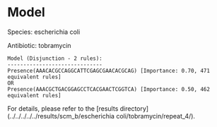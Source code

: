 
# Model

Species: escherichia coli

Antibiotic: tobramycin

```
Model (Disjunction - 2 rules):
------------------------------
Presence(AAACACGCCAGGCATTCGAGCGAACACGCAG) [Importance: 0.70, 471 equivalent rules]
OR
Presence(AAACGCTGACGGAGCCTCACGAACTCGGTCA) [Importance: 0.50, 462 equivalent rules]

```

For details, please refer to the [results directory](../../../../../results/scm_b/escherichia coli/tobramycin/repeat_4/).

